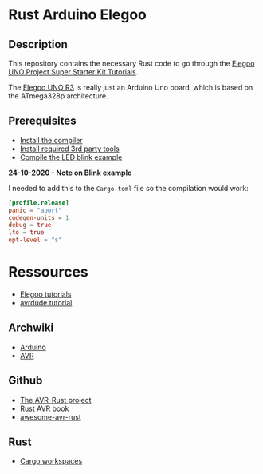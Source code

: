 # Rust Arduino Elegoo

## Description

This repository contains the necessary Rust code to go through the [Elegoo UNO Project Super Starter Kit Tutorials](https://www.elegoo.com/blogs/arduino-projects/elegoo-uno-project-super-starter-kit-tutorial).

The [Elegoo UNO R3](./elegoo_uno_datasheet.pdf) is really just an Arduino Uno board, which is based on the ATmega328p architecture.

## Prerequisites

- [Install the compiler](https://book.avr-rust.com/002-installing-the-compiler.html)
- [Install required 3rd party tools](https://book.avr-rust.com/002.1-installing-required-third-party-tools.html)
- [Compile the LED blink example](https://github.com/avr-rust/blink)

**24-10-2020 - Note on Blink example**

I needed to add this to the `Cargo.toml` file so the compilation would work:

```toml
[profile.release]
panic = "abort"
codegen-units = 1
debug = true
lto = true
opt-level = "s"
```

# Ressources

- [Elegoo tutorials](https://www.elegoo.com/pages/arduino-kits-support-files)
- [avrdude tutorial](http://ladyada.net/learn/avr/avrdude.html)

## Archwiki

- [Arduino](https://wiki.archlinux.org/index.php/Arduino)
- [AVR](https://wiki.archlinux.org/index.php/AVR)

## Github

- [The AVR-Rust project](https://github.com/avr-rust)
- [Rust AVR book](https://book.avr-rust.com/)
- [awesome-avr-rust](https://github.com/avr-rust/awesome-avr-rust)

## Rust

- [Cargo workspaces](https://doc.rust-lang.org/book/ch14-03-cargo-workspaces.html)
